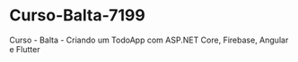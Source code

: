 # Curso-Balta-7199
Curso - Balta -  Criando um TodoApp com ASP.NET Core, Firebase, Angular e Flutter
